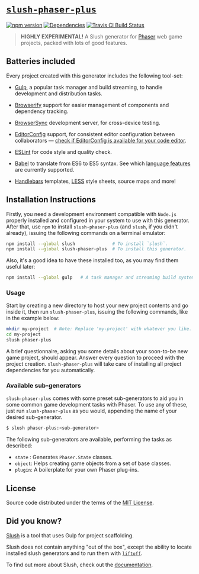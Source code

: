 [`slush-phaser-plus`][npm.]
===========================

[![npm version][fury]][npm.]
[![Dependencies][ddmb]][ddm.]
[![Travis CI Build Status][tcib]][tci.]

>   **HIGHLY EXPERIMENTAL!** A Slush generator for [Phaser][phsr] web game 
>   projects, packed with lots of good features.


Batteries included
------------------

Every project created with this generator includes the following tool-set:

*   [Gulp][gulp], a popular task manager and build streaming, to handle
    development and distribution tasks.

*   [Browserify][brsy] support for easier management of components and
    dependency tracking.

*   [BrowserSync][bsnc] development server, for cross-device testing.

*   [EditorConfig][edcf] support, for consistent editor configuration between
    collaborators — [check if EditorConfig is available for your code
    editor][ecpl].

*   [ESLint][eslt] for code style and quality check.

*   [Babel][babl] to translate from ES6 to ES5 syntax.
    See which [language features][feat] are currently supported.

*   [Handlebars][hbs.] templates, [LESS][less] style sheets, source maps and
    more!


Installation Instructions
-------------------------

Firstly, you need a development environment compatible with `Node.js` properly
installed and configured in your system to use with this generator. After that,
use `npm` to install `slush-phaser-plus` (and `slush`, if you didn't already),
issuing the following commands on a terminal emulator:

```sh
npm install --global slush              # To install `slush`.
npm install --global slush-phaser-plus  # To install this generator.
```

Also, it's a good idea to have these installed too, as you may find them useful
later:

```sh
npm install --global gulp   # A task manager and streaming build system.
```


### Usage #####################################################################

Start by creating a new directory to host your new project contents and go
inside it, then run `slush-phaser-plus`, issuing the following commands, like
in the example below:

```sh
mkdir my-project  # Note: Replace 'my-project' with whatever you like.
cd my-project
slush phaser-plus
```

A brief questionnaire, asking you some details about your soon-to-be new game
project, should appear. Answer every question to proceed with the project
creation. `slush-phaser-plus` will take care of installing all project
dependencies for you automatically.


### Available sub-generators ##################################################

`slush-phaser-plus` comes with some preset sub-generators to aid you in some
common game development tasks with Phaser. To use any of these, just run
`slush-phaser-plus` as you would, appending the name of your desired 
sub-generator.

```sh
$ slush phaser-plus:<sub-generator>
```

The following sub-generators are available, performing the tasks as described:

*   `state` : Generates `Phaser.State` classes.
*   `object`: Helps creating game objects from a set of base classes.
*   `plugin`: A boilerplate for your own Phaser plug-ins.


License
-------

Source code distributed under the terms of the [MIT License][lcnc].


Did you know?
-------------

[Slush][slus] is a tool that uses Gulp for project scaffolding.

Slush does not contain anything "out of the box", except the ability to locate
installed slush generators and to run them with [`liftoff`][lift].

To find out more about Slush, check out the [documentation][slus].


<!-- Links ---------------------------------------------------------------- -->

[phsr]: http://phaser.io/
[eslt]: http://eslint.org/
[gulp]: http://gulpjs.com/
[babl]: https://babeljs.io/
[less]: http://lesscss.org/
[brsy]: http://browserify.org/
[hbs.]: http://handlebarsjs.com/
[edcf]: http://editorconfig.org/
[bsnc]: http://www.browsersync.io/
[slus]: https://github.com/slushjs/slush
[ecpl]: http://editorconfig.org/#download
[feat]: http://babeljs.io/docs/learn-es2015/
[lift]: https://www.npmjs.com/package/liftoff
[ddm.]: https://david-dm.org/rblopes/slush-phaser-plus
[fury]: https://badge.fury.io/js/slush-phaser-plus.svg
[npm.]: https://www.npmjs.com/package/slush-phaser-plus
[tci.]: https://travis-ci.org/rblopes/slush-phaser-plus
[ddmb]: https://david-dm.org/rblopes/slush-phaser-plus.svg
[tcib]: https://travis-ci.org/rblopes/slush-phaser-plus.svg
[lcnc]: https://github.com/rblopes/slush-phaser-plus/blob/master/LICENSE
